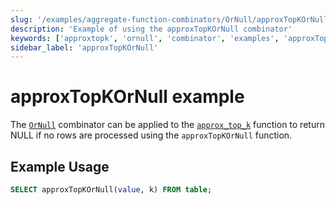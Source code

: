 ```yaml
---
slug: '/examples/aggregate-function-combinators/OrNull/approxTopKOrNull'
description: 'Example of using the approxTopKOrNull combinator'
keywords: ['approxtopk', 'ornull', 'combinator', 'examples', 'approxTopKOrNull']
sidebar_label: 'approxTopKOrNull'
---
```


# approxTopKOrNull example

The [`OrNull`](/sql-reference/aggregate-functions/combinators#-ornull) combinator can be applied to the [`approx_top_k`](/sql-reference/aggregate-functions/reference/approxtopk) function to return NULL if no rows are processed using the `approxTopKOrNull` function.

## Example Usage

```sql
SELECT approxTopKOrNull(value, k) FROM table;
``` 